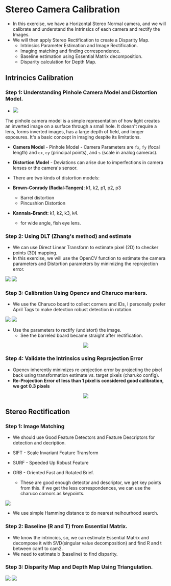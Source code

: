 # Stereo Camera Calibration

- In this exercise, we have a Horizontal Stereo Normal camera, and we will calibrate and understand the Intrinsics of each camera and rectify the Images.
- We will then apply Stereo Rectification to create a Disparity Map.
  - Intrinsics Parameter Estimation and Image Rectification.
  - Imaging matching and finding correspondence.
  - Baseline estimation using Essential Matrix decomposition.
  - Disparity calculation for Depth Map.


## Intrincics Calibration 

### Step 1: Understanding Pinhole Camera Model and Distortion Model.
- <img src = "https://github.com/SaiSugunSegu/perception_sugun_dex/assets/50354583/adb8efb6-23ce-412c-9c52-d5574569a7dc">

The pinhole camera model is a simple representation of how light creates an inverted image on a surface through a small hole. It doesn't require a lens, forms inverted images, has a large depth of field, and longer exposures. It's a basic concept in imaging despite its limitations.

- **Camera Model** - Pinhole Model - Camera Parameters are `fx`, `fy` (focal length) and `cx`, `cy` (principal points), and `s` (scale in analog cameras).
- **Distortion Model** - Deviations can arise due to imperfections in camera lenses or the camera's sensor.

- There are two kinds of distortion models:
- **Brown-Conrady (Radial-Tangen)**: k1, k2, p1, p2, p3
  - Barrel distortion
  - Pincushion Distortion
- **Kannala-Brandt**: k1, k2, k3, k4.
  - for wide angle, fish eye lens.

  

### Step 2: Using DLT (Zhang's method) and estimate 
  - We can use Direct Linear Transform to estimate pixel (2D) to checker points (3D) mapping.
  - In this exercise, we will use the OpenCV function to estimate the camera parameters and Distortion parameters by minimizing the reprojection error.

<img src = "https://github.com/SaiSugunSegu/perception_sugun_dex/assets/50354583/4e527818-bfee-4ced-84cf-041d7e73ab19">
<img src = "https://github.com/SaiSugunSegu/perception_sugun_dex/assets/50354583/c6b4fc54-1408-4673-a2fb-770607ae38d6">

### Step 3: Calibration Using Opencv and Charuco markers.
- We use the Charuco board to collect corners and IDs, I personally prefer April Tags to make detection robust detection in rotation.
  
<img src="https://github.com/SaiSugunSegu/perception_sugun_dex/assets/50354583/02bf3ec3-0fe2-4958-9989-6940a68ab240">
<img src="https://github.com/SaiSugunSegu/perception_sugun_dex/assets/50354583/8cd51e3b-5609-4322-b6a2-3638e9c1a62a">


- Use the parameters to rectify (undistort) the image.
  - See the barreled board became straight after rectification.
<p align ="center" >
<img src="https://github.com/SaiSugunSegu/perception_sugun_dex/assets/50354583/52252ffb-c7fb-4787-8190-3c04df0a36ee">
</p>

### Step 4: Validate the Intrinsics using Reprojection Error
- Opencv inherently minimizes re-projection error by projecting the pixel back using transformation estimate vs. target pixels (charuko config).
- **Re-Projection Error of less than 1 pixel is considered good calibration, we got 0.3 pixels**

<p align ="center" >
<img src="https://github.com/SaiSugunSegu/perception_sugun_dex/assets/50354583/c98f101c-9bc6-4abf-8202-c3e6e3290eee">
</p>


## Stereo Rectification 

### Step 1: Image Matching
- We should use Good Feature Detectors and Feature Descriptors for detection and decription.
- SIFT - Scale Invariant Feature Transform
- SURF - Speeded Up Robust Feature
- ORB - Oriented Fast and Rotated Brief.

  - These are good enough detector and descriptor, we get key points from this. if we get the less correspondences, we can use the charuco cornors as keypoints.

<img src="https://github.com/SaiSugunSegu/perception_sugun_dex/assets/50354583/16a85f2d-b3c5-4851-b471-9742dddfe98e">

- We use simple Hamming distance to do nearest neihourhood search.

### Step 2: Baseline (R and T) from Essential Matrix.
- We know the intrincics, so, we can estimate Essential Matrix and decompose it with SVD(singular value decomposition) and find R and t between cam1 to cam2.
- We need to estimate b (baseline) to find disparity.

  
### Step 3: Disparity Map and Depth Map Using Triangulation.
<img src = "https://github.com/SaiSugunSegu/perception_sugun_dex/assets/50354583/39d1753f-7c71-4efb-be5b-db0a08d81b27">
<img src = "https://github.com/SaiSugunSegu/perception_sugun_dex/assets/50354583/64465aa4-1337-4b1f-9b37-290cdd5670f6">
